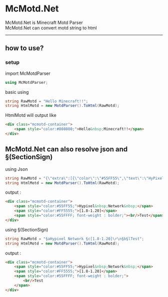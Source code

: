 # McMotd.Net

McMotd.Net is Minecraft Motd Parser  
McMotd.Net can convert motd string to html

---
## how to use?
### setup
import McMotdParser
```csharp
using McMotdParser;
```
basic using
```csharp
string RawMotd = "Hello Minecraft!!";
string HtmlMotd = new MotdParser().ToHtml(RawMotd); 
```
HtmlMotd will output like
```html
<div class="mcmotd-container">
    <span style="color:#808080;">Hello&nbsp;Minecraft!!</span>
</div>
```
McMotd.Net can also resolve json and §(SectionSign)    
-
using Json
```csharp
string RawMotd = "{\"extra\":[{\"color\":\"#55FF55\",\"text\":\"HyPixel Network \"},{\"color\":\"#FF5555\",\"text\":\"[1.8-1.20]rn\"},{\"bold\":true,\"color\":\"#55FFFF\",\"text\":\"Test\"}],\"text\":\"\"}";
string HtmlMotd = new MotdParser().ToHtml(RawMotd); 
```
output : 
```html
<div class="mcmotd-container">
    <span style="color:#55FF55;">Hypixel&nbsp;Network&nbsp;</span>
    <span style="color:#FF5555;">[1.8-1.20]</span>
    <span style="color:#55FFFF; font-weight : bolder;"><br/>Test</span>
</div>
```


using §(SectionSign)
```csharp
string RawMotd = "§aHypixel Network §c[1.8-1.20]\r\n§b§lTest";
string HtmlMotd = new MotdParser().ToHtml(RawMotd); 
```
output :  
```html
<div class="mcmotd-container">
    <span style="color:#55FF55;">Hypixel&nbsp;Network&nbsp;</span>
    <span style="color:#FF5555;">[1.8-1.20]</span>
    <span style="color:#55FFFF; font-weight : bolder;">
        <br/>Test
    </span>
</div>
```

